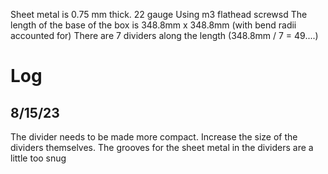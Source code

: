 Sheet metal is 0.75 mm thick. 22 gauge
Using m3 flathead screwsd
The length of the base of the box is 348.8mm x 348.8mm (with bend radii accounted for)
There are 7 dividers along the length (348.8mm / 7 =  49....)

# Log
## 8/15/23
The divider needs to be made more compact. Increase the size of the dividers themselves. The grooves for the sheet metal in the dividers are a little too snug